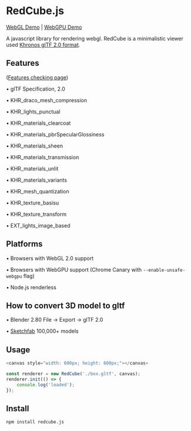 # RedCube.js

[WebGL Demo](https://reon90.github.io/redcube/) | [WebGPU Demo](https://reon90.github.io/redcube?webgpu=1)

A javascript library for rendering webgl. RedCube is a minimalistic viewer used [Khronos glTF 2.0 format](https://github.com/KhronosGroup/glTF/tree/master/specification/2.0).

## Features

([Features checking page](https://github.com/cx20/gltf-test))

&bull; glTF Specification, 2.0

&bull; KHR_draco_mesh_compression

&bull; KHR_lights_punctual

&bull; KHR_materials_clearcoat

&bull; KHR_materials_pbrSpecularGlossiness

&bull; KHR_materials_sheen

&bull; KHR_materials_transmission

&bull; KHR_materials_unlit

&bull; KHR_materials_variants

&bull; KHR_mesh_quantization

&bull; KHR_texture_basisu

&bull; KHR_texture_transform

&bull; EXT_lights_image_based

## Platforms

&bull; Browsers with WebGL 2.0 support

&bull; Browsers with WebGPU support (Chrome Canary with `--enable-unsafe-webgpu` flag)

&bull; Node.js renderless

## How to convert 3D model to gltf

&bull; Blender 2.80 File -> Export -> glTF 2.0

&bull; [Sketchfab](https://sketchfab.com/models?features=downloadable&sort_by=-likeCount) 100,000+ models

## Usage

```js
<canvas style="width: 600px; height: 600px;"></canvas>

const renderer = new RedCube('./box.gltf', canvas);
renderer.init(() => {
    console.log('loaded');
});
```

## Install
```
npm install redcube.js
```
